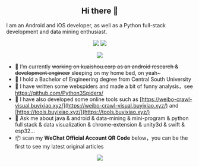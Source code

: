 
<h2 align="center">Hi there 👋</h2>

I am an Android and iOS developer, as well as a Python full-stack development and data mining enthusiast.

<div align="center">

[![](https://img.shields.io/badge/-Blog-orange?style=for-the-badge&color=8B4513&logo=rss&logoColor=white)](https://buyixiao.github.io/)
[![](https://img.shields.io/badge/-Wechat-green?style=for-the-badge&color=006400&logo=wechat&logoColor=white)](https://github.com/Python3Spiders/WeiboSuperSpider/blob/master/qrcode.jpg)

</div>

<div align="center">
  
<a href="https://buyixiao.github.io/"><img align="center" src="https://github-readme-stats.vercel.app/api/top-langs/?username=inspurer&layout=compact&theme=buefy&hide_border=true" /></a> 
  
</div>

- 🔭 I’m currently ~~working on kuaishou.corp as an android research & development engineer~~ sleeping on my home bed, on yeah~
- 🌱 I hold a Bachelor of Engineering degree from Central South University
- 🤔 I have written some webspiders and made a bit of funny analysis，see https://github.com/Python3Spiders/
- 🍉 I have also developed some online tools such as [https://weibo-crawl-visual.buyixiao.xyz/](https://weibo-crawl-visual.buyixiao.xyz/) and [https://tools.buyixiao.xyz/](https://tools.buyixiao.xyz/)
- 💬 Ask me about java & android & data-mining & mini-program & python full stack & data visualization & chrome-extension & unity3d & swift & esp32...
- 📦 scan my **WeChat Official Account QR Code** below，you can be the first to see my latest original articles

<div align="center">
  
![](https://github.com/Python3Spiders/WeiboSuperSpider/blob/master/qrcode.jpg)
  
</div>

